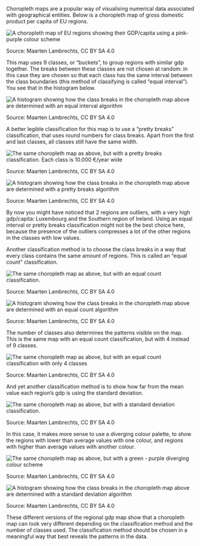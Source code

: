 Choropleth maps are a popular way of visualising numerical data associated with geographical entities. Below is a choropleth map of gross domestic product per capita of EU regions.

![A choropleth map of EU regions showing their GDP/capita using a pink-purple colour scheme](Pitfalls%20in%20mapping%20d062d31d59714b4183eff65fe1492566/gdp-map-equalinterval-9.png)

Source: Maarten Lambrechts, CC BY SA 4.0

This map uses 9 classes, or “buckets”, to group regions with similar gdp together. The breaks between these classes are not chosen at random: in this case they are chosen so that each class has the same interval between the class boundaries (this method of classifying is called “equal interval”). You see that in the histogram below.

![A histogram showing how the class breaks in the choropleth map above are determined with an equal interval algorithm](Pitfalls%20in%20mapping%20d062d31d59714b4183eff65fe1492566/equalinterval-histogram.png)

Source: Maarten Lambrechts, CC BY SA 4.0

A better legible classification for this map is to use a “pretty breaks” classification, that uses round numbers for class breaks. Apart from the first and last classes, all classes still have the same width.

![The same choropleth map as above, but with a pretty breaks classification. Each class is 10.000 €/year wide](Pitfalls%20in%20mapping%20d062d31d59714b4183eff65fe1492566/gdp-map-prettybreaks-9.png)

Source: Maarten Lambrechts, CC BY SA 4.0

![A histogram showing how the class breaks in the choropleth map above are determined with a pretty breaks algorithm](Pitfalls%20in%20mapping%20d062d31d59714b4183eff65fe1492566/prettybreaks-histogram.png)

Source: Maarten Lambrechts, CC BY SA 4.0

By now you might have noticed that 2 regions are outliers, with a very high gdp/capita: Luxembourg and the Southern region of Ireland. Using an equal interval or pretty breaks classification might not be the best choice here, because the presence of the outliers compresses a lot of the other regions in the classes with low values. 

Another classification method is to choose the class breaks in a way that every class contains the same amount of regions. This is called an “equal count” classification.

![The same choropleth map as above, but with an equal count classification.](Pitfalls%20in%20mapping%20d062d31d59714b4183eff65fe1492566/gdp-map-equal-count-9.png)

Source: Maarten Lambrechts, CC BY SA 4.0

![A histogram showing how the class breaks in the choropleth map above are determined with an equal count algorithm](Pitfalls%20in%20mapping%20d062d31d59714b4183eff65fe1492566/equalcount-histogram.png)

Source: Maarten Lambrechts, CC BY SA 4.0

The number of classes also determines the patterns visible on the map. This is the same map with an equal count classification, but with 4 instead of 9 classes.

![The same choropleth map as above, but with an equal count classification with only 4 classes](Pitfalls%20in%20mapping%20d062d31d59714b4183eff65fe1492566/gdp-map-equalcount-4.png)

Source: Maarten Lambrechts, CC BY SA 4.0

And yet another classification method is to show how far from the mean value each region’s gdp is using the standard deviation.

![The same choropleth map as above, but with a standard deviation classification.](Pitfalls%20in%20mapping%20d062d31d59714b4183eff65fe1492566/gdp-map-standarddeviation.png)

Source: Maarten Lambrechts, CC BY SA 4.0

In this case, it makes more sense to use a diverging colour palette, to show the regions with lower than average values with one colour, and regions with higher than average values with another colour.

![The same choropleth map as above, but with a green - purple diverging colour scheme](Pitfalls%20in%20mapping%20d062d31d59714b4183eff65fe1492566/gdp-map-standarddeviation-diverging.png)

Source: Maarten Lambrechts, CC BY SA 4.0

![A histogram showing how the class breaks in the choropleth map above are determined with a standard deviation algorithm](Pitfalls%20in%20mapping%20d062d31d59714b4183eff65fe1492566/standarddeviation-histogram.png)

Source: Maarten Lambrechts, CC BY SA 4.0

These different versions of the regional gdp map show that a choropleth map can look very different depending on the classification method and the number of classes used. The classification method should be chosen in a meaningful way that best reveals the patterns in the data.